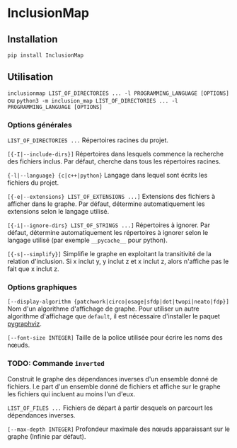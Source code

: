 # InclusionMap

## Installation
`pip install InclusionMap`

## Utilisation
`inclusionmap LIST_OF_DIRECTORIES ... -l PROGRAMMING_LANGUAGE [OPTIONS]`
ou
`python3 -m inclusion_map LIST_OF_DIRECTORIES ... -l PROGRAMMING_LANGUAGE [OPTIONS]`

### Options générales
`LIST_OF_DIRECTORIES ...`
Répertoires racines du projet.

`[{-I|--include-dirs}]`
Répertoires dans lesquels commence la recherche des fichiers inclus.
Par défaut, cherche dans tous les répertoires racines.


`{-l|--language} {c|c++|python}`
Langage dans lequel sont écrits les fichiers du projet.

`[{-e|--extensions} LIST_OF_EXTENSIONS ...]`
Extensions des fichiers à afficher dans le graphe.
Par défaut, détermine automatiquement les extensions selon le langage utilisé.

`[{-i|--ignore-dirs} LIST_OF_STRINGS ...]`
Répertoires à ignorer.
Par défaut, détermine automatiquement les répertoires à ignorer selon le langage
utilisé (par exemple `__pycache__` pour python).


`[{-s|--simplify}]`
Simplifie le graphe en exploitant la transitivité de la relation d'inclusion.
Si x inclut y, y inclut z et x inclut z, alors n'affiche pas le fait que x inclut z.


### Options graphiques
`[--display-algorithm {patchwork|circo|osage|sfdp|dot|twopi|neato|fdp}]`
Nom d'un algorithme d'affichage de graphe.
Pour utiliser un autre algorithme d'affichage que `default`, il est nécessaire d'installer le paquet [pygraphviz](https://pygraphviz.github.io/documentation/stable/install.html).

`[--font-size INTEGER]`
Taille de la police utilisée pour écrire les noms des nœuds.


### TODO: Commande `inverted`
Construit le graphe des dépendances inverses d'un ensemble donné de fichiers.
I.e part d'un ensemble donné de fichiers et affiche sur le graphe les fichiers
qui incluent au moins l'un d'eux.

`LIST_OF_FILES ...`
Fichiers de départ à partir desquels on parcourt les dépendances inverses.

`[--max-depth INTEGER]`
Profondeur maximale des nœuds apparaissant sur le graphe (Infinie par défaut).
